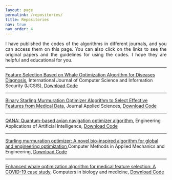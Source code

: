 ```yaml
---
layout: page
permalink: /repositories/
title: Repositories
nav: true
nav_order: 4
---
```

<p align="justify">I have published the codes of the algorithms in different journals, and you can access them on this page. You can also click on the links to see the original papers and the guidelines for using the codes. I hope they are helpful and educational for you. 
  
***
[Feature Selection Based on Whale Optimization Algorithm for Diseases Diagnosis](https://d1wqtxts1xzle7.cloudfront.net/51133098/130_Paper_310716206_IJCSIS_Camera_Ready_pp._1243-1247-libre.pdf?1483206167=&response-content-disposition=inline%3B+filename%3DFeature_Selection_Based_on_Whale_Optimiz.pdf&Expires=1705589117&Signature=c7rjMJ7QGILgXDqiTi~r6TfXfsSAS~AlGJYApTLHhmQRNLf6otjvm5~xzW-zRknWDg7JSPV03eRVl2xwEsGNB~P46McNro25HonCfmGLB2PyEQGiq~K2Xa2fBz7hij8I3OIR2htdoa1aSN5Hp9Vd0LvtrzGKSk1xDSpr0LEe9N63qB5r60i8i-Istk34MZgKYvObtg2ViOfTgQFnnN92rkTNTjwBNfzbqHR34fo1rShWPSpm4Lo0a68CIramgC7GwsM03jUnyevFvh6ttDUBoGQaau4LsMbmmaiElG~JxMhBzMHLktS4gl0dprf0dpB4D80qczE2skXWh1XTlvTQYg__&Key-Pair-Id=APKAJLOHF5GGSLRBV4ZA), International Journal of Computer Science and Information Security (IJCSIS), <a href="assets/pdf/BWOA.zip" download>Download Code</a>

---

[Binary Starling Murmuration Optimizer Algorithm to Select Effective Features from Medical Data](https://www.mdpi.com/2076-3417/13/1/564), Journal Applied Sciences,
<a href="assets/pdf/BWOA.zip" download>Download Code</a>

---

[QANA: Quantum-based avian navigation optimizer algorithm](https://www.sciencedirect.com/science/article/abs/pii/S0952197621001627),
Engineering Applications of Artificial Intelligence, 
<a href="assets/pdf/BWOA.zip" download>Download Code</a>

---

[Starling murmuration optimizer: A novel bio-inspired algorithm for global and engineering optimization](https://www.sciencedirect.com/science/article/abs/pii/S0045782522000330),Computer Methods in Applied Mechanics and Engineering,
<a href="assets/pdf/BWOA.zip" download>Download Code</a>

---

[Enhanced whale optimization algorithm for medical feature selection: A COVID-19 case study](https://www.sciencedirect.com/science/article/pii/S0010482522006126), Computers in biology and medicine, 
<a href="assets/pdf/BWOA.zip" download>Download Code</a>
